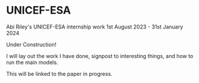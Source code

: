 # UNICEF-ESA

Abi Riley's UNICEF-ESA internship work 1st August 2023 - 31st January 2024

Under Construction!

I will lay out the work I have done, signpost to interesting things, and how to run the main models.

This will be linked to the paper in progress.
